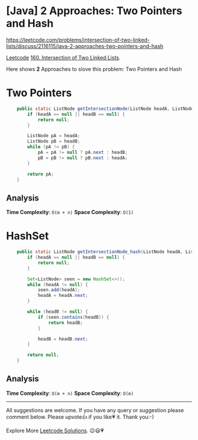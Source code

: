 # [Java] 2 Approaches: Two Pointers and Hash

https://leetcode.com/problems/intersection-of-two-linked-lists/discuss/2116115/java-2-approaches-two-pointers-and-hash

[Leetcode](https://leetcode.com/) [160. Intersection of Two Linked Lists](https://leetcode.com/problems/intersection-of-two-linked-lists).

Here shows **2** Approaches to slove this problem: Two Pointers and Hash

# Two Pointers

```java
    public static ListNode getIntersectionNode(ListNode headA, ListNode headB) {
        if (headA == null || headB == null) {
            return null;
        }

        ListNode pA = headA;
        ListNode pB = headB;
        while (pA != pB) {
            pA = pA != null ? pA.next : headB;
            pB = pB != null ? pB.next : headA;
        }

        return pA;
    }
```

## Analysis

**Time Complexity**: `O(m + n)`
**Space Complexity**: `O(1)`

# HashSet


```java
    public static ListNode getIntersectionNode_hash(ListNode headA, ListNode headB) {
        if (headA == null || headB == null) {
            return null;
        }

        Set<ListNode> seen = new HashSet<>();
        while (headA != null) {
            seen.add(headA);
            headA = headA.next;
        }

        while (headB != null) {
            if (seen.contains(headB)) {
                return headB;
            }

            headB = headB.next;
        }

        return null;
    }
```	
	
## Analysis

**Time Complexity**: `O(m + n)`
**Space Complexity**: `O(m)`

--------------------------

All suggestions are welcome. 
If you have any query or suggestion please comment below.
Please upvote👍 if you like💗 it. Thank you:-)

Explore More [Leetcode Solutions](https://leetcode.com/discuss/general-discussion/1868912/My-Leetcode-Solutions-All-In-One). 😉😃💗

